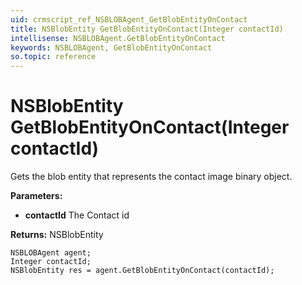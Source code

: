 ```yaml
---
uid: crmscript_ref_NSBLOBAgent_GetBlobEntityOnContact
title: NSBlobEntity GetBlobEntityOnContact(Integer contactId)
intellisense: NSBLOBAgent.GetBlobEntityOnContact
keywords: NSBLOBAgent, GetBlobEntityOnContact
so.topic: reference
---
```


# NSBlobEntity GetBlobEntityOnContact(Integer contactId)

Gets the blob entity that represents the contact image binary object.

**Parameters:**
 - **contactId** The Contact id

**Returns:** NSBlobEntity

```crmscript
NSBLOBAgent agent;
Integer contactId;
NSBlobEntity res = agent.GetBlobEntityOnContact(contactId);
```

